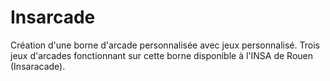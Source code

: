 # Insarcade

Création d'une borne d'arcade personnalisée avec jeux personnalisé.
Trois jeux d'arcades fonctionnant sur cette borne disponible à l'INSA de Rouen (Insaracade).
